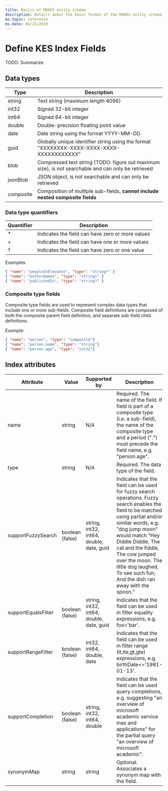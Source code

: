 ```yaml
---
title: Basics of MAKES entity schema
description: Details about the basic format of the MAKES entity schema
ms.topic: reference
ms.date: 04/15/2019
---
```


# Define KES Index Fields

TODO: Summarize

## Data types

Type | Description
--- | ---
string | Text string (maximum length 4096)
int32 | Signed 32-bit integer
int64 | Signed 64-bit integer
double | Double-precision floating point value
date | Date string using the format YYYY-MM-DD
guid | Globally unique identifier string using the format "XXXXXXXX-XXXX-XXXX-XXXX-XXXXXXXXXXXX"
blob | Compressed text string (TODO: figure out maximum size), is not searchable and can only be retrieved
jsonBlob | JSON object, is not searchable and can only be retrieved
composite | Composition of multiple sub-fields, **cannot include nested composite fields**

### Data type quantifiers

Quantifier | Description
--- | ---
\* | Indicates the field can have zero or more values 
\+ | Indicates the field can have one or more values
? | Indicates the field can have zero or one value

Examples:

``` JSON
{ "name": "peopleInElevator", "type": "string*" }
{ "name": "authorNames", "type": "string+" }
{ "name": "publishedIn", "type": "string?" }
```

### Composite type fields

Composite type fields are used to represent complex data types that include one or more sub-fields. Composite field definitions are composed of both the composite parent field definition, and separate sub-field child definitions.

Example:

``` JSON
{ "name": "person", "type": "composite"}
{ "name": "person.name", "type": "string"}
{ "name": "person.age", "type": "int32"}
```

## Index attributes

Attribute | Value | Supported by | Description
--- | --- | --- | ---
name | string | N/A | Required. The name of the field. If field is part of a composite type (i.e. a sub-field), the name of the composite type and a period (".") must precede the field name, e.g. "person.age".
type | string | N/A | Required. The data type of the field.
supportFuzzySearch | boolean (false) | string, int32, int64, double, date, guid | Indicates that the field can be used for fuzzy search operations. Fuzzy search enables the field to be matched using partial and/or similar words, e.g. "dog jump moon" would match "Hey Diddle Diddle, The cat and the fiddle, The cow jumped over the moon. The little dog laughed, To see such fun, And the dish ran away with the spoon."
supportEqualsFilter | boolean (false) | string, int32, int64, double, date, guid |  Indicates that the field can be used in filter equality expressions, e.g. foo='bar'.
supportRangeFilter | boolean (false) | int32, int64, double, date | Indicates that the field can be used in filter range (lt,lte,gt,gte) expressions, e.g. birthDate<='1981-01-13'.
supportCompletion | boolean (false) | string, int32, int64, double | Indicates that the field can be used query completions, e.g. suggesting "an overview of microsoft academic service mas and applications" for the partial query "an overview of microsoft academic".
synonymMap | string | string |  Optional. Associates a synonym map with the field.